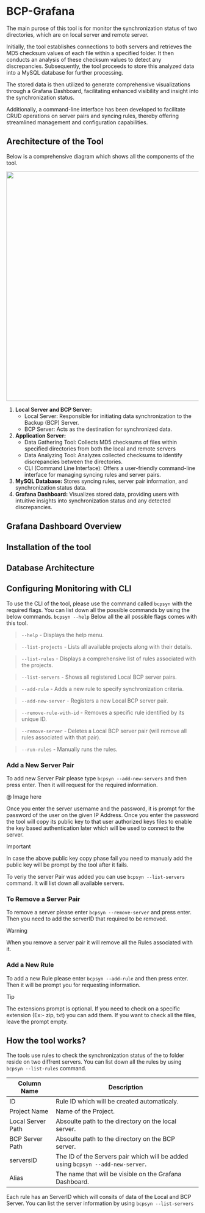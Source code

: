 # BCP-Grafana

The main purose of this tool is for monitor the synchronization status of two directories, which are on local server and remote server.

Initially, the tool establishes connections to both servers and retrieves the MD5 checksum values of each file within a specified folder. It then conducts an analysis of these checksum values to detect any discrepancies. Subsequently, the tool proceeds to store this analyzed data into a MySQL database for further processing.

The stored data is then utilized to generate comprehensive visualizations through a Grafana Dashboard, facilitating enhanced visibility and insight into the synchronization status.

Additionally, a command-line interface has been developed to facilitate CRUD operations on server pairs and syncing rules, thereby offering streamlined management and configuration capabilities.

## Arechitecture of the Tool

Below is a comprehensive diagram which shows all the components of the tool.

<img src="https://github.com/PasinduBhagya/BCP-Grafana/assets/63937160/4e2a7c8f-9137-4e29-9b7d-8e68d2db936a" width="600">

1. **Local Server and BCP Server:**
    - Local Server: Responsible for initiating data synchronization to the Backup (BCP) Server.
    - BCP Server: Acts as the destination for synchronized data.
2. **Application Server:**
    - Data Gathering Tool: Collects MD5 checksums of files within specified directories from both the local and remote servers
    - Data Analyzing Tool: Analyzes collected checksums to identify discrepancies between the directories.
    - CLI (Command Line Interface): Offers a user-friendly command-line interface for managing syncing rules and server pairs.
3. **MySQL Database:** Stores syncing rules, server pair information, and synchronization status data.
4. **Grafana Dashboard:** Visualizes stored data, providing users with intuitive insights into synchronization status and any detected discrepancies.


## Grafana Dashboard Overview

## Installation of the tool

## Database Architecture

## Configuring Monitoring with CLI

To use the CLI of the tool, please use the command called `bcpsyn` with the required flags. You can list down all the possible commands by using the below commands. 
`bcpsyn --help`
Below all the all possible flags comes with this tool.
>`--help` - Displays the help menu.

> `--list-projects` - Lists all available projects along with their details.

> `--list-rules` - Displays a comprehensive list of rules associated with the projects.

> `--list-servers` - Shows all registered Local BCP server pairs.

> `--add-rule` - Adds a new rule to specify synchronization criteria.

> `--add-new-server` - Registers a new Local BCP server pair.

> `--remove-rule-with-id` - Removes a specific rule identified by its unique ID.

> `--remove-server` - Deletes a Local BCP server pair (will remove all rules associated with that pair).

> `--run-rules` - Manually runs the rules.

### Add a New Server Pair
To add  new Server Pair please type `bcpsyn --add-new-servers` and then press enter. Then it will request for the required information. 

@ Image here

Once you enter the server username and the password, it is prompt for the password of the user on the given IP Address. Once you enter the password the tool will copy its public key to that user authorized keys files to enable the key based authentication later which will be used to connect to the server.
> [!IMPORTANT]
> In case the above public key copy phase fail you need to manualy add the public key will be prompt by the tool after it fails.

To veriy the server Pair was added you can use `bcpsyn --list-servers` command. It will list down all available servers.
### To Remove a Server Pair
To remove a server please enter `bcpsyn --remove-server` and press enter. Then you need to add the serverID that required to be removed. 

> [!WARNING]
> When you remove a server pair it will remove all the Rules associated with it.

### Add a New Rule
To add a new Rule please enter `bcpsyn --add-rule` and then press enter. Then it will be prompt you for requesting information. 

> [!TIP]
> The extensions prompt is optional. If you need to check on a specific extension (Ex:- zip, txt) you can add them. If you want to check all the files, leave the prompt empty.


## How the tool works?
The tools use rules to check the synchronization status of the to folder reside on two diffrent servers. You can list down all the rules by using `bcpsyn --list-rules` command.

Column Name  | Description
------------- | -------------
ID  | Rule ID which will be created automaticaly.
Project Name  | Name of the Project.
Local Server Path  | Absoulte path to the directory on the local server. 
BCP Server Path  | Absoulte path to the directory on the BCP server. 
serversID | The ID of the Servers pair which will be added using `bcpsyn --add-new-server`.
Alias  | The name that will be visible on the Grafana Dashboard.

Each rule has an ServerID which will consits of data of the Local and BCP Server. You can list the server information by using `bcpsyn --list-servers`

